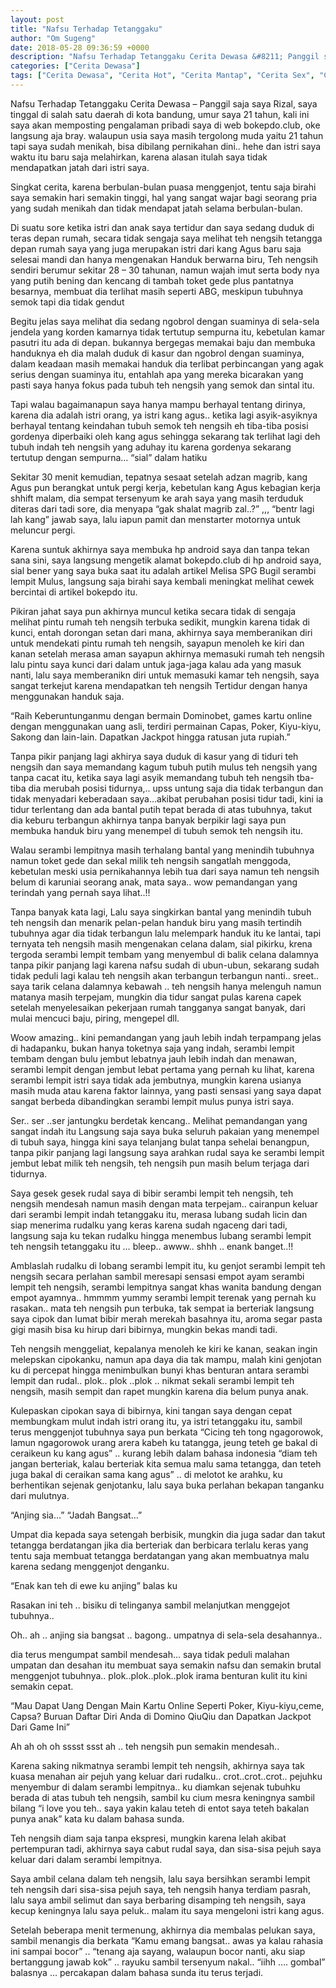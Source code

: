 ```yaml
---
layout: post
title: "Nafsu Terhadap Tetanggaku"
author: "Om Sugeng"
date: 2018-05-28 09:36:59 +0000
description: "Nafsu Terhadap Tetanggaku Cerita Dewasa &#8211; Panggil saja saya Rizal, saya tinggal di salah satu daerah di kota bandung, umur saya 21 tahun, kali ini saya akan memposting pengalaman pribadi saya di..."
categories: ["Cerita Dewasa"]
tags: ["Cerita Dewasa", "Cerita Hot", "Cerita Mantap", "Cerita Sex", "Cinta Hanya Nafsu", "Cinta Terlarang"]
---
```


Nafsu Terhadap Tetanggaku
Cerita Dewasa &#8211; Panggil saja saya Rizal, saya tinggal di salah satu daerah di kota bandung, umur saya 21 tahun, kali ini saya akan memposting pengalaman pribadi saya di web bokepdo.club, oke langsung aja bray. walaupun usia saya masih tergolong muda yaitu 21 tahun tapi saya sudah menikah, bisa dibilang pernikahan dini.. hehe dan istri saya waktu itu baru saja melahirkan, karena alasan itulah saya tidak mendapatkan jatah dari istri saya.

Singkat cerita, karena berbulan-bulan puasa menggenjot, tentu saja birahi saya semakin hari semakin tinggi, hal yang sangat wajar bagi seorang pria yang sudah menikah dan tidak mendapat jatah selama berbulan-bulan.

Di suatu sore ketika istri dan anak saya tertidur dan saya sedang duduk di teras depan rumah, secara tidak sengaja saya melihat teh nengsih tetangga depan rumah saya yang juga merupakan istri dari kang Agus baru saja selesai mandi dan hanya mengenakan Handuk berwarna biru, Teh nengsih sendiri berumur sekitar 28 – 30 tahunan, namun wajah imut serta body nya yang putih bening dan kencang di tambah toket gede plus pantatnya besarnya, membuat dia terlihat masih seperti ABG, meskipun tubuhnya semok tapi dia tidak gendut

Begitu jelas saya melihat dia sedang ngobrol dengan suaminya di sela-sela jendela yang korden kamarnya tidak tertutup sempurna itu, kebetulan kamar pasutri itu ada di depan. bukannya bergegas memakai baju dan membuka handuknya eh dia malah duduk di kasur dan ngobrol dengan suaminya, dalam keadaan masih memakai handuk dia terlibat perbincangan yang agak serius dengan suaminya itu, entahlah apa yang mereka bicarakan yang pasti saya hanya fokus pada tubuh teh nengsih yang semok dan sintal itu.

Tapi walau bagaimanapun saya hanya mampu berhayal tentang dirinya, karena dia adalah istri orang, ya istri kang agus.. ketika lagi asyik-asyiknya berhayal tentang keindahan tubuh semok teh nengsih eh tiba-tiba posisi gordenya diperbaiki oleh kang agus sehingga sekarang tak terlihat lagi deh tubuh indah teh nengsih yang aduhay itu karena gordenya sekarang tertutup dengan sempurna… “sial” dalam hatiku

Sekitar 30 menit kemudian, tepatnya sesaat setelah adzan magrib, kang Agus pun berangkat untuk pergi kerja, kebetulan kang Agus kebagian kerja shhift malam, dia sempat tersenyum ke arah saya yang masih terduduk diteras dari tadi sore, dia menyapa “gak shalat magrib zal..?” ,,, “bentr lagi lah kang” jawab saya, lalu iapun pamit dan menstarter motornya untuk meluncur pergi.

Karena suntuk akhirnya saya membuka hp android saya dan tanpa tekan sana sini, saya langsung mengetik alamat bokepdo.club di hp android saya, sial bener yang saya buka saat itu adalah artikel Melisa SPG Bugil serambi lempit Mulus, langsung saja birahi saya kembali meningkat melihat cewek bercintai di artikel bokepdo itu.

Pikiran jahat saya pun akhirnya muncul ketika secara tidak di sengaja melihat pintu rumah teh nengsih terbuka sedikit, mungkin karena tidak di kunci, entah dorongan setan dari mana, akhirnya saya memberanikan diri untuk mendekati pintu rumah teh nengsih, sayapun menoleh ke kiri dan kanan setelah merasa aman sayapun akhirnya memasuki rumah teh nengsih lalu pintu saya kunci dari dalam untuk jaga-jaga kalau ada yang masuk nanti, lalu saya memberanikn diri untuk memasuki kamar teh nengsih, saya sangat terkejut karena mendapatkan teh nengsih Tertidur dengan hanya menggunakan handuk saja.

“Raih Keberuntunganmu dengan bermain Dominobet, games kartu online dengan menggunakan uang asli, terdiri permainan Capas, Poker, Kiyu-kiyu, Sakong dan lain-lain. Dapatkan Jackpot hingga ratusan juta rupiah.”

Tanpa pikir panjang lagi akhirya saya duduk di kasur yang di tiduri teh nengsih dan saya memandang kagum tubuh putih mulus teh nengsih yang tanpa cacat itu, ketika saya lagi asyik memandang tubuh teh nengsih tba-tiba dia merubah posisi tidurnya,.. upss untung saja dia tidak terbangun dan tidak menyadari keberadaan saya…akibat perubahan posisi tidur tadi, kini ia tidur terlentang dan ada bantal putih tepat berada di atas tubuhnya, takut dia keburu terbangun akhirnya tanpa banyak berpikir lagi saya pun membuka handuk biru yang menempel di tubuh semok teh nengsih itu.

Walau serambi lempitnya masih terhalang bantal yang menindih tubuhnya namun toket gede dan sekal milik teh nengsih sangatlah menggoda, kebetulan meski usia pernikahannya lebih tua dari saya namun teh nengsih belum di karuniai seorang anak, mata saya.. wow pemandangan yang terindah yang pernah saya lihat..!!

Tanpa banyak kata lagi, Lalu saya singkirkan bantal yang menindih tubuh teh nengsih dan menarik pelan-pelan handuk biru yang masih tertindih tubuhnya agar dia tidak terbangun lalu melempark handuk itu ke lantai, tapi ternyata teh nengsih masih mengenakan celana dalam, sial pikirku, krena tergoda serambi lempit tembam yang menyembul di balik celana dalamnya tanpa pikir panjang lagi karena nafsu sudah di ubun-ubun, sekarang sudah tidak peduli lagi kalau teh nengsih akan terbangun terbangun nanti.. sreet.. saya tarik celana dalamnya kebawah .. teh nengsih hanya melenguh namun matanya masih terpejam, mungkin dia tidur sangat pulas karena capek setelah menyelesaikan pekerjaan rumah tangganya sangat banyak, dari mulai mencuci baju, piring, mengepel dll.

Woow amazing.. kini pemandangan yang jauh lebih indah terpampang jelas di hadapanku, bukan hanya toketnya saja yang indah, serambi lempit tembam dengan bulu jembut lebatnya jauh lebih indah dan menawan, serambi lempit dengan jembut lebat pertama yang pernah ku lihat, karena serambi lempit istri saya tidak ada jembutnya, mungkin karena usianya masih muda atau karena faktor lainnya, yang pasti sensasi yang saya dapat sangat berbeda dibandingkan serambi lempit mulus punya istri saya.

Ser.. ser ..ser jantungku berdetak kencang.. Melihat pemandangan yang sangat indah itu Langsung saja saya buka seluruh pakaian yang menempel di tubuh saya, hingga kini saya telanjang bulat tanpa sehelai benangpun, tanpa pikir panjang lagi langsung saya arahkan rudal saya ke serambi lempit jembut lebat milik teh nengsih, teh nengsih pun masih belum terjaga dari tidurnya.

Saya gesek gesek rudal saya di bibir serambi lempit teh nengsih, teh nengsih mendesah namun masih dengan mata terpejam.. cairanpun keluar dari serambi lempit indah tetanggaku itu, merasa lubang sudah licin dan siap menerima rudalku yang keras karena sudah ngaceng dari tadi, langsung saja ku tekan rudalku hingga menembus lubang serambi lempit teh nengsih tetanggaku itu … bleep.. awww.. shhh .. enank banget..!!

Amblaslah rudalku di lobang serambi lempit itu, ku genjot serambi lempit teh nengsih secara perlahan sambil meresapi sensasi empot ayam serambi lempit teh nengsih, serambi lempitnya sangat khas wanita bandung dengan empot ayamnya.. hmmmm yummy serambi lempit terenak yang pernah ku rasakan.. mata teh nengsih pun terbuka, tak sempat ia berteriak langsung saya cipok dan lumat bibir merah merekah basahnya itu, aroma segar pasta gigi masih bisa ku hirup dari bibirnya, mungkin bekas mandi tadi.

Teh nengsih menggeliat, kepalanya menoleh ke kiri ke kanan, seakan ingin melepskan cipokanku, namun apa daya dia tak mampu, malah kini genjotan ku di percepat hingga menimbulkan bunyi khas benturan antara serambi lempit dan rudal.. plok.. plok ..plok .. nikmat sekali serambi lempit teh nengsih, masih sempit dan rapet mungkin karena dia belum punya anak.

Kulepaskan cipokan saya di bibirnya, kini tangan saya dengan cepat membungkam mulut indah istri orang itu, ya istri tetanggaku itu, sambil terus menggenjot tubuhnya saya pun berkata “Cicing teh tong ngagorowok, lamun ngagorowok urang arera kabeh ku tatangga, jeung teteh ge bakal di ceraikeun ku kang agus” .. kurang lebih dalam bahasa indonesia “diam teh jangan berteriak, kalau berteriak kita semua malu sama tetangga, dan teteh juga bakal di ceraikan sama kang agus” .. di melotot ke arahku, ku berhentikan sejenak genjotanku, lalu saya buka perlahan bekapan tanganku dari mulutnya.

“Anjing sia…”
“Jadah Bangsat…”

Umpat dia kepada saya setengah berbisik, mungkin dia juga sadar dan takut tetangga berdatangan jika dia berteriak dan berbicara terlalu keras yang tentu saja membuat tetangga berdatangan yang akan membuatnya malu karena sedang menggenjot denganku.

“Enak kan teh di ewe ku anjing” balas ku

Rasakan ini teh .. bisiku di telinganya sambil melanjutkan menggejot tubuhnya..

Oh.. ah .. anjing sia bangsat .. bagong.. umpatnya di sela-sela desahannya..

dia terus mengumpat sambil mendesah… saya tidak peduli malahan umpatan dan desahan itu membuat saya semakin nafsu dan semakin brutal menggenjot tubuhnya.. plok..plok..plok..plok irama benturan kulit itu kini semakin cepat.

&#8220;Mau Dapat Uang Dengan Main Kartu Online Seperti Poker, Kiyu-kiyu,ceme, Capsa? Buruan Daftar Diri Anda di Domino QiuQiu dan Dapatkan Jackpot Dari Game Ini&#8221;

Ah ah oh oh sssst ssst ah .. teh nengsih pun semakin mendesah..

Karena saking nikmatnya serambi lempit teh nengsih, akhirnya saya tak kuasa menahan air pejuh yang keluar dari rudalku.. crot..crot..crot.. pejuhku menyembur di dalam serambi lempitnya.. ku diamkan sejenak tubuhku berada di atas tubuh teh nengsih, sambil ku cium mesra keningnya sambil bilang “i love you teh.. saya yakin kalau teteh di entot saya teteh bakalan punya anak” kata ku dalam bahasa sunda.

Teh nengsih diam saja tanpa ekspresi, mungkin karena lelah akibat pertempuran tadi, akhirnya saya cabut rudal saya, dan sisa-sisa pejuh saya keluar dari dalam serambi lempitnya.

Saya ambil celana dalam teh nengsih, lalu saya bersihkan serambi lempit teh nengsih dari sisa-sisa pejuh saya, teh nengsih hanya terdiam pasrah, lalu saya ambil selimut dan saya berbaring disamping teh nengsih, saya kecup keningnya lalu saya peluk.. malam itu saya mengeloni istri kang agus.

Setelah beberapa menit termenung, akhirnya dia membalas pelukan saya, sambil menangis dia berkata “Kamu emang bangsat.. awas ya kalau rahasia ini sampai bocor” .. “tenang aja sayang, walaupun bocor nanti, aku siap bertanggung jawab kok” .. rayuku sambil tersenyum nakal.. “iihh …. gombal” balasnya … percakapan dalam bahasa sunda itu terus terjadi.